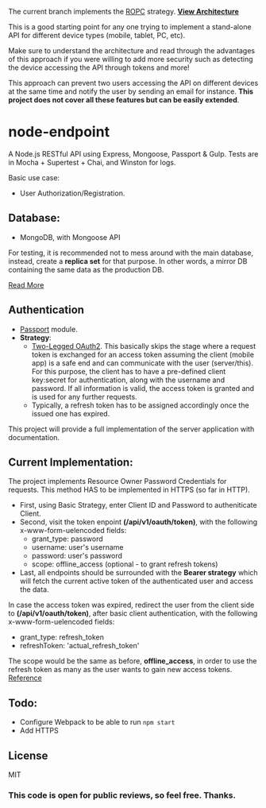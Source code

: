 
The current branch implements the [ROPC](http://tools.ietf.org/html/rfc6749#section-4.3) strategy. 
**[View Architecture](https://github.com/FrankHassanabad/Oauth2orizeRecipes/wiki/Security-Scenarios#resource-owner-password-credentials)**

This is a good starting point for any one trying to implement a stand-alone API for different device types (mobile, tablet, PC, etc). 

Make sure to understand the architecture and read through the advantages of this approach if you were willing to add more security such as detecting the device accessing the API through tokens and more!

This approach can prevent two users accessing the API on different devices at the same time and notify the user by sending an email for instance. **This project does not cover all these features but can be easily extended**.

# node-endpoint
A Node.js RESTful API using Express, Mongoose, Passport & Gulp. Tests are in Mocha + Supertest + Chai, and Winston for logs.

Basic use case:

- User Authorization/Registration.

## Database:

- MongoDB, with Mongoose API

For testing, it is recommended not to mess around with the main database, instead, create a **replica set** for that purpose. In other words, a mirror DB containing the same data as the production DB.

[Read More](http://stackoverflow.com/a/11571916/2898754)	

## Authentication

- [Passport](http://passportjs.org/) module.
- **Strategy**:
  - [Two-Legged OAuth2](http://stackoverflow.com/a/7562407/2898754). This basically skips the stage where a request token is exchanged for an access token assuming the client (mobile app) is a safe end and can communicate with the user (server/this). For this purpose, the client has to have a pre-defined client key:secret for authentication, along with the username and password. If all information is valid, the access token is granted and is used for any further requests.
  - Typically, a refresh token has to be assigned accordingly once the issued one has expired. 

This project will provide a full implementation of the server application with documentation. 

## Current Implementation:

The project implements Resource Owner Password Credentials for requests. This method HAS to be implemented in HTTPS (so far in HTTP). 

- First, using Basic Strategy, enter Client ID and Password to autheniticate Client.
- Second, visit the token enpoint **(/api/v1/oauth/token)**, with the following x-www-form-uelencoded fields:
  - grant_type: password
  - username: user's username
  - password: user's password
  - scope: offline_access (optional - to grant refresh tokens)
- Last, all endpoints should be surrounded with the **Bearer strategy** which will fetch the current active token of the authenticated user and access the data.

In case the access token was expired, redirect the user from the client side to **(/api/v1/oauth/token)**, after basic client authentication, with the following x-www-form-uelencoded fields:
  - grant_type: refresh_token
  - refreshToken: 'actual_refresh_token'

The scope would be the same as before, **offline_access**, in order to use the refresh token as many as the user wants to gain new access tokens. [Reference](http://stackoverflow.com/questions/8953983/do-google-refresh-token-expire)

## Todo:

- Configure Webpack to be able to run `npm start`
- Add HTTPS

## License

MIT

### This code is open for public reviews, so feel free. Thanks.
